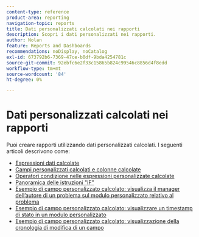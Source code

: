 ```yaml
---
content-type: reference
product-area: reporting
navigation-topic: reports
title: Dati personalizzati calcolati nei rapporti
description: Scopri i dati personalizzati nei rapporti.
author: Nolan
feature: Reports and Dashboards
recommendations: noDisplay, noCatalog
exl-id: 673792b6-7369-47ce-b0df-9bda4254781c
source-git-commit: 92ebfc6e2f33c15865b824c99546c8856d4f8edd
workflow-type: tm+mt
source-wordcount: '84'
ht-degree: 0%

---
```


# Dati personalizzati calcolati nei rapporti

Puoi creare rapporti utilizzando dati personalizzati calcolati. I seguenti articoli descrivono come:

* [Espressioni dati calcolate](../../../reports-and-dashboards/reports/calc-cstm-data-reports/calculated-data-expressions.md)
* [Campi personalizzati calcolati e colonne calcolate](../../../reports-and-dashboards/reports/calc-cstm-data-reports/calculated-custom-fields-calculated-columns.md)
* [Operatori condizione nelle espressioni personalizzate calcolate](../../../reports-and-dashboards/reports/calc-cstm-data-reports/condition-operators-calculated-custom-expressions.md)
* [Panoramica delle istruzioni &quot;IF&quot;](../../../reports-and-dashboards/reports/calc-cstm-data-reports/if-statements-overview.md)
* [Esempio di campo personalizzato calcolato: visualizza il manager dell’autore di un problema sul modulo personalizzato relativo al problema](../../../reports-and-dashboards/reports/calc-cstm-data-reports/custom-field-manager-issue-creator-on-issue-form.md)
* [Esempio di campo personalizzato calcolato: visualizzare un timestamp di stato in un modulo personalizzato](../../../reports-and-dashboards/reports/calc-cstm-data-reports/example-status-timestamp-in-calculated-field.md)
* [Esempio di campo personalizzato calcolato: visualizzazione della cronologia di modifica di un campo](../../../reports-and-dashboards/reports/calc-cstm-data-reports/calculated-field-example-edit-history-of-another-field.md)
  <!--outdated: * [Basic Report Creation Program for the new Workfront experience](https://one.workfront.com/s/basic-report-creation-program)-->

